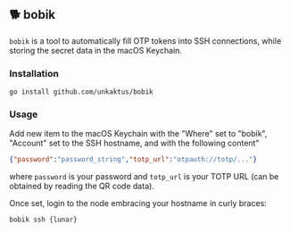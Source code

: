 ## 🐕 bobik 

`bobik` is a tool to automatically fill OTP tokens into SSH connections,
while storing the secret data in the macOS Keychain.

### Installation

```shell
go install github.com/unkaktus/bobik
```

### Usage

Add new item to the macOS Keychain with the "Where" set to "bobik",
"Account" set to the SSH hostname, and with the following content"

```json
{"password":"password_string","totp_url":"otpauth://totp/..."}
```

where `password` is your password and `totp_url` is your TOTP URL
(can be obtained by reading the QR code data).

Once set, login to the node embracing your hostname in curly braces:

```shell
bobik ssh {lunar}
```
